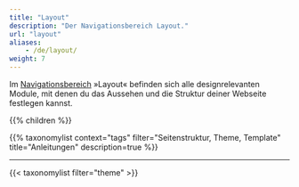 ```yaml
---
title: "Layout"
description: "Der Navigationsbereich Layout."
url: "layout"
aliases:
    - /de/layout/
weight: 7
---
```


Im [Navigationsbereich](../administrationsbereich/aufruf-und-aufbau-des-backends/#der-navigationsbereich) »Layout« 
befinden sich alle designrelevanten Module, mit denen du das Aussehen und die Struktur deiner Webseite festlegen kannst.

{{% children %}}

{{% taxonomylist context="tags" filter="Seitenstruktur, Theme, Template" title="Anleitungen" description=true %}}
<hr>
{{< taxonomylist  filter="theme" >}}